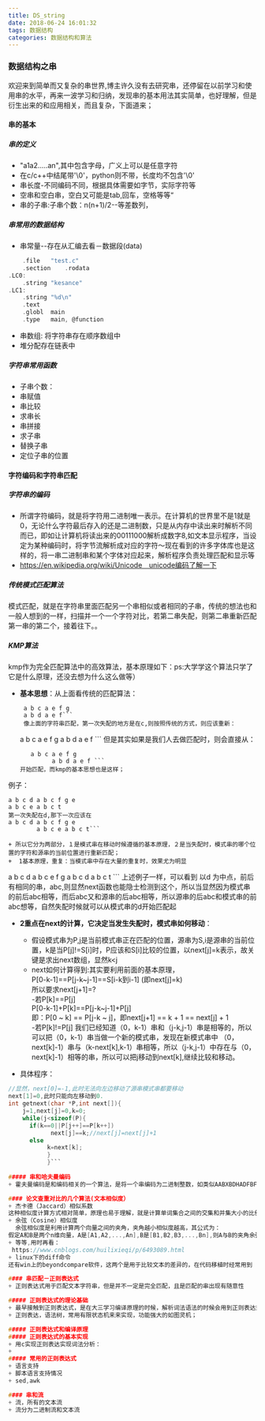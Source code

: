 ```yaml
---
title: DS_string
date: 2018-06-24 16:01:32
tags: 数据结构
categories: 数据结构和算法
---
```

### 数据结构之串
欢迎来到简单而又复杂的串世界,博主许久没有去研究串，还停留在以前学习和使用串的水平，再来一波学习和归纳，发现串的基本用法其实简单，也好理解，但是衍生出来的和应用相关，而且复杂，下面道来；<!--more-->
#### 串的基本
##### 串的定义
+ "a1a2.....an",其中包含字母，广义上可以是任意字符
+ 在c/c++中结尾带'\0'，python则不带，长度均不包含'\0'
+ 串长度-不同编码不同，根据具体需要如字节，实际字符等
+ 空串和空白串，空白又可能是tab,回车，空格等等“
+ 串的子串:子串个数：n(n+1)/2--等差数列，
##### 串常用的数据结构
+ 串常量--存在从汇编去看－数据段(data)
```c
    .file	"test.c"
	.section	.rodata
.LC0:
	.string	"kesance"
.LC1:
	.string	"%d\n"
	.text
	.globl	main
	.type	main, @function
```
+ 串数组:
将字符串存在顺序数组中
+ 堆分配存在链表中
##### 字符串常用函数
+ 子串个数：
+ 串赋值
+ 串比较
+ 求串长
+ 串拼接
+ 求子串
+ 替换子串
+ 定位子串的位置
#### 字符编码和字符串匹配
##### 字符串的编码
+ 所谓字符编码，就是将字符用二进制唯一表示。在计算机的世界里不是1就是0，无论什么字符最后存入的还是二进制数，只是从内存中读出来时解析不同而已，即如让计算机将读出来的00111000解析成数字8,如文本显示程序，当设定为某种编码时，将字节流解析成对应的字符～现在看到的许多字体库也是这样的，将一串二进制串和某个字体对应起来，解析程序负责处理匹配和显示等
+ https://en.wikipedia.org/wiki/Unicode　unicode编码了解一下

##### 传统模式匹配算法
模式匹配，就是在字符串里面匹配另一个串相似或者相同的子串，传统的想法也和一般人想到的一样，扫描并一个一个字符对比，若第二串失配，则第二串重新匹配第一串的第二个，接着往下。。

##### KMP算法
kmp作为完全匹配算法中的高效算法，基本原理如下：ps:大学学这个算法只学了它是什么原理，还没去想为什么这么做等）
+ **基本思想**：从上面看传统的匹配算法：  
  ```
   a b c a e f g 
   a b d a e f```
   像上面的字符串匹配，第一次失配的地方是在c,则按照传统的方式，则应该重新：
   ```
   a b c a e f g
     a b d a e f ```
  但是其实如果是我们人去做匹配时，则会直接从：  
  ```
     a b c a e f g
           a b d a e f ```
  开始匹配，而kmp的基本思想也是这样；
 例子：
 ```
 a b c d a b c f g e 
 a b c e a b c t
 第一次失配在d,那下一次应该在  
 a b c d a b c f g e 
         a b c e a b c t```
    
+ 所以它分为两部分，１是模式串在移动时候遵循的基本原理，２是当失配时，模式串的哪个位置的字符和源串的当前位置进行重新匹配；
+  1基本原理，重复：当模式串中存在大量的重复时，效果尤为明显
```
a b c d a b c e f g 
a b c d a b c t ```
上述例子一样，可以看到 以d 为中点，前后有相同的串，abc,则显然next函数也能隐士检测到这个，所以当显然因为模式串的前后abc相等，而后abc又和源串的后abc相等，所以源串的后abc和模式串的前abc想等，自然失配时候就可以从模式串的d开始匹配起
+ **2重点在next的计算，它决定当发生失配时，模式串如何移动**：  
  + 假设模式串为P,j是当前模式串正在匹配的位置，源串为S,i是源串的当前位置，k是当P[j]!=S[i]时，P应该和S[i]比较的位置，以next[j]=k表示，故关键是求出next数组，显然k<j
  + next如何计算得到:其实要利用前面的基本原理，  
   P[0-k-1]==P[j-k~j-1]==S[i-k到i-1] (即next[j]=k)  
   所以要求next[j+1]=?  
   -若P[k]==P[j]  
   P[0-k-1]+P[k]==P[j-k~j-1]+P[j]  
   即：P[0 ~ k] == P[j-k ~ j]，即next[j+1] == k + 1 == next[j] + 1  
   -若P[k]!=P[j]
  我们已经知道（0，k-1）串和（j-k,j-1）串是相等的，所以可以把（0，k-1）串当做一个新的模式串，发现在新模式串中
（0，next[k]-1）串与（k-next[k],k-1）串相等，所以（j-k,j-1）中存在与（0，next[k]-1）相等的串，所以可以把j移动到next[k],继续比较和移动。

+ 具体程序：
```c
//显然，next[0]=-1,此时无法向左边移动了源串模式串都要移动
next[1]=0,此时只能向左移动到0.
int getnext(char *P,int next[]){
    j=1,next[j]=0,k=0;
    while(j<sizeof(P){
      if(k==0||P[j++]==P[k++])
            next[j]==k;//next[j]=next[j]+1
      else
           k=next[k];
           }
           }```
           
##### 串和哈夫曼编码
+ 霍夫曼编码是和编码相关的一个算法，是将一个串编码为二进制整数，如类似AABXBDHADFBFJD编码为1010011100011101001,而霍夫曼编码则作为转换算法，Huffman编码使得每一个字符的编码都与另一个字符编码的前一部分不同，不会出现像’A’：00，  ’B’：001，这样的情况，解码也不会出现冲突。

#### 论文查重对比的几个算法(文本相似度）
+ 杰卡德（Jaccard）相似系数
这种相似度计算方式相对简单，原理也易于理解，就是计算单词集合之间的交集和并集大小的比例，该值越大，表示两个文本越相似。在涉及到大规模并行计算时，该方法效率上有一定的优势。
+ 余弦（Cosine）相似度
  余弦相似度是利用计算两个向量之间的夹角，夹角越小相似度越高，其公式为：
假定A和B是两个n维向量，A是[A1,A2,...,An],B是[B1,B2,B3,...,Bn],则A与B的夹角余弦等于
+ 等等,用时再看：
 https://www.cnblogs.com/huilixieqi/p/6493089.html
+ linux下的diff命令
还有win上的beyondcompare软件，这两个是用于比较文本的差异的，在代码移植时经常用到

#### 串匹配－正则表达式
+ 正则表达式用于匹配文本字符串，但是并不一定是完全匹配，且是匹配的串出现有随意性

##### 正则表达式的理论基础
+ 最早接触到正则表达式，是在大三学习编译原理的时候，解析词法语法的时候会用到正则表达式，用来过滤关键词，像c语言的很多关键词，以及判断它是不是合法的表达式，等等，常用的是lex和yacc,最原始的是自己的实现对词法和语法的解析，而不借助的lex；
+ 正则表达，语法树，常用有限状态机来来实现，功能强大的如图灵机；

##### 正则表达式和编译原理
##### 正则表达式的基本实现
+ 用c实现正则表达实现词法分析：
+ 
##### 常用的正则表达式
+ 语言支持
+ 脚本语言支持情况
+ sed,awk

#### 串和流
+ 流，所有的文本流
+ 流分为二进制流和文本流